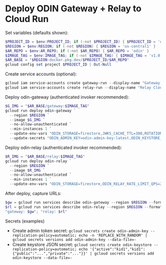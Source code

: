 # Deploy ODIN Gateway + Relay to Cloud Run

Set variables (defaults shown):
```powershell
$PROJECT_ID = $env:PROJECT_ID; if (-not $PROJECT_ID) { $PROJECT_ID = 'odin-producer' }
$REGION = $env:REGION; if (-not $REGION) { $REGION = 'us-central1' }
$AR_REPO = $env:AR_REPO; if (-not $AR_REPO) { $AR_REPO = 'odin' }
$IMAGE_TAG = $env:IMAGE_TAG; if (-not $IMAGE_TAG) { $IMAGE_TAG = 'v1.0.0' }
$AR_BASE = "$REGION-docker.pkg.dev/$PROJECT_ID/$AR_REPO"
gcloud config set project $PROJECT_ID | Out-Null
```

Create service accounts (optional):
```powershell
gcloud iam service-accounts create gateway-run --display-name "Gateway Cloud Run SA" 2>$null
gcloud iam service-accounts create relay-run --display-name "Relay Cloud Run SA" 2>$null
```

Deploy odin-gateway (authenticated invoker recommended):
```powershell
$G_IMG = "$AR_BASE/gateway:$IMAGE_TAG"
gcloud run deploy odin-gateway `
  --region $REGION `
  --image $G_IMG `
  --no-allow-unauthenticated `
  --min-instances 1 `
  --update-env-vars "ODIN_STORAGE=firestore,JWKS_CACHE_TTL=300,ROTATION_GRACE_SEC=600,ODIN_OTEL=1,ODIN_OTEL_EXPORTER=gcp" `
  --update-secrets "ODIN_ADMIN_KEY=odin-admin-key:latest,ODIN_KEYSTORE_JSON=odin-keystore:latest"
```

Deploy odin-relay (authenticated invoker recommended):
```powershell
$R_IMG = "$AR_BASE/relay:$IMAGE_TAG"
gcloud run deploy odin-relay `
  --region $REGION `
  --image $R_IMG `
  --no-allow-unauthenticated `
  --min-instances 1 `
  --update-env-vars "ODIN_STORAGE=firestore,ODIN_RELAY_RATE_LIMIT_QPS=20,ODIN_OTEL=1,ODIN_OTEL_EXPORTER=gcp"
```

After deploy, capture URLs:
```powershell
$gw = gcloud run services describe odin-gateway --region $REGION --format "value(status.url)"
$rl = gcloud run services describe odin-relay --region $REGION --format "value(status.url)"
"gateway: $gw"; "relay: $rl"
```

Secrets (examples)
- Create admin token secret: `gcloud secrets create odin-admin-key --replication-policy=automatic; echo -n 'REPLACE_WITH_RANDOM' | gcloud secrets versions add odin-admin-key --data-file=-`
- Create keystore JSON secret: `gcloud secrets create odin-keystore --replication-policy=automatic; echo '{"active":"kid1","kid1":{"public":"...","private":"..."}}' | gcloud secrets versions add odin-keystore --data-file=-`
